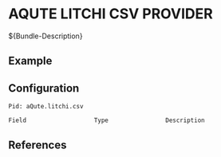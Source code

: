 # AQUTE LITCHI CSV PROVIDER

${Bundle-Description}

## Example

## Configuration

	Pid: aQute.litchi.csv
	
	Field					Type				Description
		
	
## References

